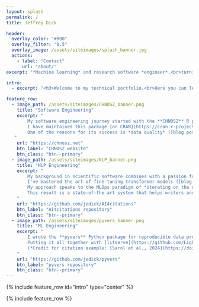 ```yaml
---
layout: splash
permalink: /
title: Jeffrey Dick

header:
  overlay_color: "#000"
  overlay_filter: "0.5"
  overlay_image: /assets/siteimages/splash_banner.jpg
  actions:
    - label: "Contact"
      url: "about/"
excerpt: "*Machine learning* and research software *engineer*,<br>turning data and cutting-edge research into practical tools."

intro: 
  - excerpt: "<h3>Welcome to my technical portfolio.<br>Here you can learn about some of the cool things I've built!</h3>"

feature_row:
  - image_path: /assets/siteimages/CHNOSZ_banner.png
    title: "Software Engineering"
    excerpt: "
        My software engineering journey started with the **CHNOSZ** R package for thermodynamic calculations and diagrams.
        I have maintained this package [on CRAN](https://cran.r-project.org/package=CHNOSZ) since 2009 and it is used by [100+](https://scholar.google.com/scholar?cites=18385152422710735148&as_sdt=2005&sciodt=0,5&hl=en) [research groups](https://scholar.google.com/scholar?cites=8675465244739999021&as_sdt=2005&sciodt=0,5&hl=en) around the world.
        One of the reasons for its success is *data quality* ([blog post](blog/thermodynamic-data-consistency-Li-mica/)) as much as the computational and visualization features.
   "
    url: "https://chnosz.net"
    btn_label: "CHNOSZ website"
    btn_class: "btn--primary"
  - image_path: /assets/siteimages/NLP_banner.png
    title: "NLP Engineering"
    excerpt: "
        My background in scientific software combines with a passion for writing to build robust *claim-verification systems* in the field of Natural Langauge Processing.
        I've mastered the art of fine-tuning transformer models ([blog post](blog/experimenting-with-transformer-models/)).
        My approach speaks to the MLOps paradigm of *iterating on the data* to create a powerful evidence-retrieval pipeline.
        This result is a state-of-the art system that helps writers and editors verify quotation accuracy in scientific publications.
    "
    url: "https://github.com/jedick/AI4citations"
    btn_label: "AI4citations repository"
    btn_class: "btn--primary"
  - image_path: /assets/siteimages/pyvers_banner.png
    title: "ML Engineering"
    excerpt: "
        I wrote the **pyvers** Python package for reproducible data processing and iterative ML experiments with the [pytorch-lightning](https://github.com/Lightning-AI/pytorch-lightning) framework for deep learning.
        Putting it all together with [litserve](https://github.com/Lightning-AI/litserve/) to deploy the model at scale and a [Gradio](https://github.com/gradio-app/gradio) frontend makes it easy for anybody to use the claim verification system.
        (*Credit for citation example: [Sarol et al., 2024](https://doi.org/10.1093/bioinformatics/btae420).*)
    "
    url: "https://github.com/jedick/pyvers"
    btn_label: "pyvers repository"
    btn_class: "btn--primary"
---
```


{% include feature_row id="intro" type="center" %}

{% include feature_row %}
